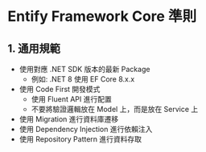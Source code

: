 # Entify Framework Core 準則
## 1. 通用規範
- 使用對應 .NET SDK 版本的最新 Package
  - 例如: .NET 8 使用 EF Core 8.x.x
- 使用 Code First 開發模式
    - 使用 Fluent API 進行配置
    - 不要將驗證邏輯放在 Model 上，而是放在 Service 上
- 使用 Migration 進行資料庫遷移
- 使用 Dependency Injection 進行依賴注入
- 使用 Repository Pattern 進行資料存取
